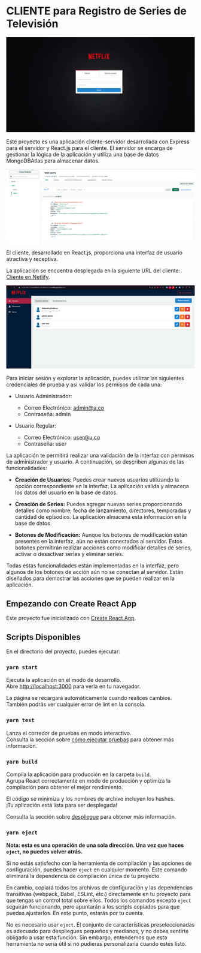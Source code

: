 # CLIENTE para Registro de Series de Televisión

![Logo de la aplicación](utils/img/deploy1.png)

Este proyecto es una aplicación cliente-servidor desarrollada con Express para el servidor y React.js para el cliente. El servidor se encarga de gestionar la lógica de la aplicación y utiliza una base de datos MongoDBAtlas para almacenar datos. 

![Logo de la aplicación](utils/img/db2.png)

El cliente, desarrollado en React.js, proporciona una interfaz de usuario atractiva y receptiva.

La aplicación se encuentra desplegada en la siguiente URL del cliente: [Cliente en Netlify](https://653871d5ec711e2a9ac8b05d--zesty-donut-873db9.netlify.app/).

![Logo de la aplicación](utils/img/deploy.png)

Para iniciar sesión y explorar la aplicación, puedes utilizar las siguientes credenciales de prueba y asi validar los permisos de cada una:

- Usuario Administrador:
  - Correo Electrónico: admin@a.co
  - Contraseña: admin

- Usuario Regular:
  - Correo Electrónico: user@u.co
  - Contraseña: user

La aplicación te permitirá realizar una validación de la interfaz con permisos de administrador y usuario. A continuación, se describen algunas de las funcionalidades:

- **Creación de Usuarios:** Puedes crear nuevos usuarios utilizando la opción correspondiente en la interfaz. La aplicación valida y almacena los datos del usuario en la base de datos.

- **Creación de Series:** Puedes agregar nuevas series proporcionando detalles como nombre, fecha de lanzamiento, directores, temporadas y cantidad de episodios. La aplicación almacena esta información en la base de datos.

- **Botones de Modificación:** Aunque los botones de modificación están presentes en la interfaz, aún no están conectados al servidor. Estos botones permitirán realizar acciones como modificar detalles de series, activar o desactivar series y eliminar series.

Todas estas funcionalidades están implementadas en la interfaz, pero algunos de los botones de acción aún no se conectan al servidor. Están diseñados para demostrar las acciones que se pueden realizar en la aplicación.

## Empezando con Create React App

Este proyecto fue inicializado con [Create React App](https://github.com/facebook/create-react-app).

## Scripts Disponibles

En el directorio del proyecto, puedes ejecutar:

### `yarn start`

Ejecuta la aplicación en el modo de desarrollo.\
Abre [http://localhost:3000](http://localhost:3000) para verla en tu navegador.

La página se recargará automáticamente cuando realices cambios.\
También podrás ver cualquier error de lint en la consola.

### `yarn test`

Lanza el corredor de pruebas en modo interactivo.\
Consulta la sección sobre [cómo ejecutar pruebas](https://facebook.github.io/create-react-app/docs/running-tests) para obtener más información.

### `yarn build`

Compila la aplicación para producción en la carpeta `build`.\
Agrupa React correctamente en modo de producción y optimiza la compilación para obtener el mejor rendimiento.

El código se minimiza y los nombres de archivo incluyen los hashes.\
¡Tu aplicación está lista para ser desplegada!

Consulta la sección sobre [despliegue](https://facebook.github.io/create-react-app/docs/deployment) para obtener más información.

### `yarn eject`

**Nota: esta es una operación de una sola dirección. Una vez que haces `eject`, no puedes volver atrás.**

Si no estás satisfecho con la herramienta de compilación y las opciones de configuración, puedes hacer `eject` en cualquier momento. Este comando eliminará la dependencia de compilación única de tu proyecto.

En cambio, copiará todos los archivos de configuración y las dependencias transitivas (webpack, Babel, ESLint, etc.) directamente en tu proyecto para que tengas un control total sobre ellos. Todos los comandos excepto `eject` seguirán funcionando, pero apuntarán a los scripts copiados para que puedas ajustarlos. En este punto, estarás por tu cuenta.

No es necesario usar `eject`. El conjunto de características preseleccionadas es adecuado para despliegues pequeños y medianos, y no debes sentirte obligado a usar esta función. Sin embargo, entendemos que esta herramienta no sería útil si no pudieras personalizarla cuando estés listo.
